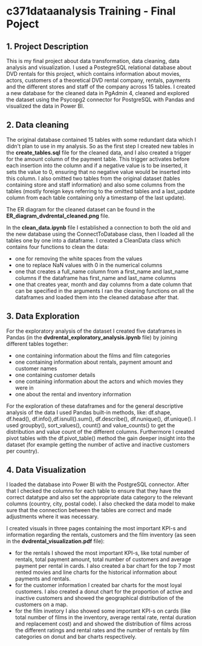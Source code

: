 # c371dataanalysis Training - Final Poject

## 1. Project Description

This is my final project about data transformation, data cleaning, data analysis and visualization. I used a PostegreSQL relational database about DVD rentals for this project, which contains information about movies, actors, customers of a theoretical DVD rental company, rentals, payments and the different stores and staff of the company across 15 tables. I created a new database for the cleaned data in PgAdmin 4, cleaned and explored the dataset using the Psycopg2 connector for PostgreSQL with Pandas and visualized the data in Power BI.


## 2. Data cleaning

The original database contained 15 tables with some redundant data which I didn't plan to use in my analysis. So as the first step I created new tables in the **create_tables.sql** file for the cleaned data, and I also created a trigger for the amount column of the payment table. This trigger activates before each insertion into the column and if a negative value is to be inserted, it sets the value to 0, ensuring that no negative value would be inserted into this column. I also omitted two tables from the original dataset (tables containing store and staff information) and also some columns from the tables (mostly foreign keys referring to the omitted tables and a last_update column from each table containing only a timestamp of the last update).

The ER diagram for the cleaned dataset can be found in the **ER_diagram_dvdrental_cleaned.png** file.

In the **clean_data.ipynb** file I established a connection to both the old and the new database using the ConnectToDatabase class, then I loaded all the tables one by one into a dataframe. I created a CleanData class which contains four functions to clean the data:
- one for removing the white spaces from the values
- one to replace NaN values with 0 in the numerical columns
- one that creates a full_name column from a first_name and last_name columns if the dataframe has first_name and last_name columns
- one that creates year, month and day columns from a date column that can be specified in the arguments
I ran the cleaning functions on all the dataframes and loaded them into the cleaned database after that.


## 3. Data Exploration

For the exploratory analysis of the dataset I created five dataframes in Pandas (in the **dvdrental_exploratory_analysis.ipynb** file) by joining different tables together: 
-	one containing information about the films and film categories
-	one containing information about rentals, payment amount and customer names
-	one containing customer details
-	one containing information about the actors and which movies they were in
-	one about the rental and inventory information

For the exploration of these dataframes and for the general descriptive analysis of the data I used Pandas built-in methods, like: df.shape, df.head(), df.info(),df.isnull().sum(), df.describe(), df.nunique(), df.unique(). I used groupby(), sort_values(), count() and value_counts() to get the distribution and value count of the different columns. Furthermore I created pivot tables with the df.pivot_table()
 method the gain deeper insight into the dataset (for example getting the number of active and inactive customers per country).
 

## 4. Data Visualization

I loaded the database into Power BI with the PostgreSQL connector. After that I checked the columns for each table to ensure that they have the correct datatype and also set the appropriate data category to the relevant columns (country, city, postal code). I also checked the data model to make sure that the connection between the tables are correct and made adjustments where it was necessary.

I created visuals in three pages containing the most important KPI-s and information regarding the rentals, customers and the film inventory (as seen in the **dvdrental_visualization.pdf** file):
- for the rentals I showed the most important KPI-s, like total number of rentals, total payment amount, total number of customers and average payment per rental in cards. I also created a bar chart for the top 7 most rented movies and line charts for the historical information about payments and rentals.
- for the customer information I created bar charts for the most loyal customers. I also created a donut chart for the proportion of active and inactive customers and showed the geographical distribution of the customers on a map.
- for the film invetory I also showed some important KPI-s on cards (like total number of films in the inventory, average rental rate, rental duration and replacement cost) and and showed the distribution of films across the different ratings and rental rates and the number of rentals by film categories on donut and bar charts respectively.

